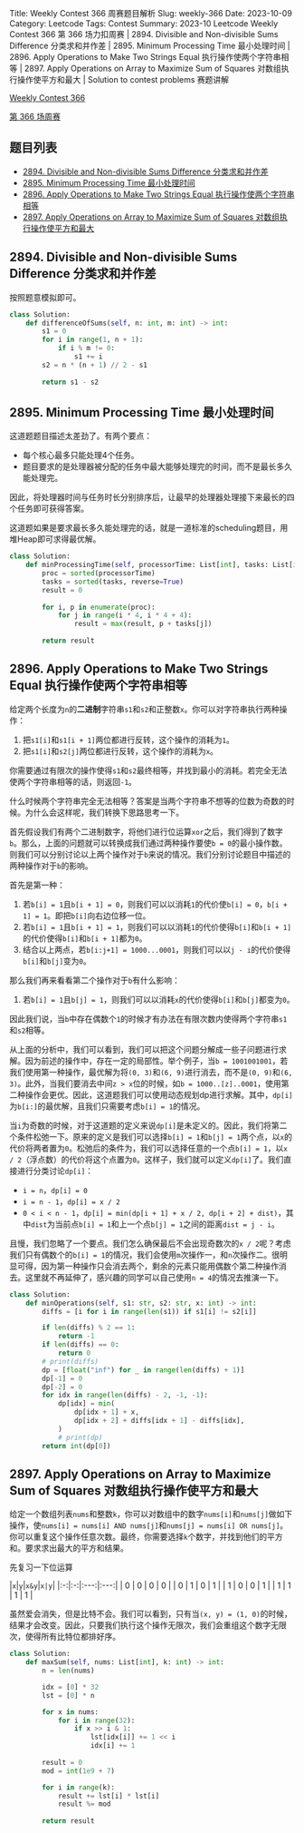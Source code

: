 Title: Weekly Contest 366 周赛题目解析
Slug: weekly-366
Date: 2023-10-09
Category: Leetcode
Tags: Contest
Summary: 2023-10 Leetcode Weekly Contest 366 第 366 场力扣周赛 | 2894. Divisible and Non-divisible Sums Difference 分类求和并作差 | 2895. Minimum Processing Time 最小处理时间 | 2896. Apply Operations to Make Two Strings Equal 执行操作使两个字符串相等 | 2897. Apply Operations on Array to Maximize Sum of Squares 对数组执行操作使平方和最大 | Solution to contest problems 赛题讲解

[Weekly Contest 366](https://leetcode.com/contest/weekly-contest-366/)

[第 366 场周赛](https://leetcode.cn/contest/weekly-contest-366/)


## 题目列表

- [2894. Divisible and Non-divisible Sums Difference 分类求和并作差](https://leetcode.com/problems/divisible-and-non-divisible-sums-difference/)
- [2895. Minimum Processing Time 最小处理时间](https://leetcode.com/problems/minimum-processing-time/)
- [2896. Apply Operations to Make Two Strings Equal 执行操作使两个字符串相等](https://leetcode.com/problems/apply-operations-to-make-two-strings-equal/)
- [2897. Apply Operations on Array to Maximize Sum of Squares 对数组执行操作使平方和最大](https://leetcode.com/problems/apply-operations-on-array-to-maximize-sum-of-squares/description/)

## 2894. Divisible and Non-divisible Sums Difference 分类求和并作差

按照题意模拟即可。

```python
class Solution:
    def differenceOfSums(self, n: int, m: int) -> int:
        s1 = 0
        for i in range(1, n + 1):
            if i % m != 0:
                s1 += i
        s2 = n * (n + 1) // 2 - s1
        
        return s1 - s2
```

## 2895. Minimum Processing Time 最小处理时间

这道题题目描述太差劲了。有两个要点：

- 每个核心最多只能处理4个任务。
- 题目要求的是处理器被分配的任务中最大能够处理完的时间，而不是最长多久能处理完。

因此，将处理器时间与任务时长分别排序后，让最早的处理器处理接下来最长的四个任务即可获得答案。

这道题如果是要求最长多久能处理完的话，就是一道标准的scheduling题目，用堆Heap即可求得最优解。

```python
class Solution:
    def minProcessingTime(self, processorTime: List[int], tasks: List[int]) -> int:
        proc = sorted(processorTime)
        tasks = sorted(tasks, reverse=True)
        result = 0
        
        for i, p in enumerate(proc):
            for j in range(i * 4, i * 4 + 4):
                result = max(result, p + tasks[j])
        
        return result
```

## 2896. Apply Operations to Make Two Strings Equal 执行操作使两个字符串相等

给定两个长度为`n`的**二进制**字符串`s1`和`s2`和正整数`x`。你可以对字符串执行两种操作：

1. 把`s1[i]`和`s1[i + 1]`两位都进行反转，这个操作的消耗为`1`。
2. 把`s1[i]`和`s2[j]`两位都进行反转，这个操作的消耗为`x`。

你需要通过有限次的操作使得`s1`和`s2`最终相等，并找到最小的消耗。若完全无法使两个字符串相等的话，则返回`-1`。

什么时候两个字符串完全无法相等？答案是当两个字符串不想等的位数为奇数的时候。为什么会这样呢，我们转换下思路思考一下。

首先假设我们有两个二进制数字，将他们进行位运算`xor`之后，我们得到了数字`b`。那么，上面的问题就可以转换成我们通过两种操作要使`b = 0`的最小操作数。则我们可以分别讨论以上两个操作对于`b`来说的情况。我们分别讨论题目中描述的两种操作对于`b`的影响。

首先是第一种：

1. 若`b[i] = 1`且`b[i + 1] = 0`，则我们可以以消耗`1`的代价使`b[i] = 0`，`b[i + 1] = 1`。即把`b[i]`向右边位移一位。
1. 若`b[i] = 1`且`b[i + 1] = 1`，则我们可以以消耗`1`的代价使得`b[i]`和`b[i + 1]`的代价使得`b[i]`和`b[i + 1]`都为`0`。
1. 结合以上两点，若`b[i:j+1] = 1000...0001`，则我们可以以`j - i`的代价使得`b[i]`和`b[j]`变为`0`。

那么我们再来看看第二个操作对于`b`有什么影响：

1. 若`b[i] = 1`且`b[j] = 1`，则我们可以以消耗`x`的代价使得`b[i]`和`b[j]`都变为`0`。

因此我们说，当`b`中存在偶数个`1`的时候才有办法在有限次数内使得两个字符串`s1`和`s2`相等。

从上面的分析中，我们可以看到，我们可以把这个问题分解成一些子问题进行求解。因为前述的操作中，存在一定的局部性。举个例子，当`b = 1001001001`，若我们使用第一种操作，最优解为将`(0, 3)`和`(6, 9)`进行消去，而不是`(0, 9)`和`(6, 3)`。此外，当我们要消去中间`z > x`位的时候，如`b = 1000..[z]..0001`，使用第二种操作会更优。因此，这道题我们可以使用动态规划dp进行求解。其中，`dp[i]`为`b[i:]`的最优解，且我们只需要考虑`b[i] = 1`的情况。

当`i`为奇数的时候，对于这道题的定义来说`dp[i]`是未定义的。因此，我们将第二个条件松弛一下。原来的定义是我们可以选择`b[i] = 1`和`b[j] = 1`两个点，以`x`的代价将两者置为`0`。松弛后的条件为，我们可以选择任意的一个点`b[i] = 1`，以`x / 2`（浮点数）的代价将这个点置为`0`。这样子，我们就可以定义`dp[i]`了。我们直接进行分类讨论`dp[i]`：

- `i = n`，`dp[i] = 0`
- `i = n - 1`，`dp[i] = x / 2`
- `0 < i < n - 1`，`dp[i] = min(dp[i + 1] + x / 2, dp[i + 2] + dist)`，其中`dist`为当前点`b[i] = 1`和上一个点`b[j] = 1`之间的距离`dist = j - i`。

且慢，我们忽略了一个要点。我们怎么确保最后不会出现奇数次的`x / 2`呢？考虑我们只有偶数个的`b[i] = 1`的情况，我们会使用`m`次操作一，和`n`次操作二。很明显可得，因为第一种操作只会消去两个，剩余的元素只能用偶数个第二种操作消去。这里就不再延伸了，感兴趣的同学可以自己使用`n = 4`的情况去推演一下。

```python
class Solution:
    def minOperations(self, s1: str, s2: str, x: int) -> int:
        diffs = [i for i in range(len(s1)) if s1[i] != s2[i]]

        if len(diffs) % 2 == 1:
            return -1
        if len(diffs) == 0:
            return 0
        # print(diffs)
        dp = [float("inf") for _ in range(len(diffs) + 1)]
        dp[-1] = 0
        dp[-2] = 0
        for idx in range(len(diffs) - 2, -1, -1):
            dp[idx] = min(
                dp[idx + 1] + x, 
                dp[idx + 2] + diffs[idx + 1] - diffs[idx],
            )
            # print(dp)
        return int(dp[0])
```


## 2897. Apply Operations on Array to Maximize Sum of Squares 对数组执行操作使平方和最大


给定一个数组列表`nums`和整数`k`，你可以对数组中的数字`nums[i]`和`nums[j]`做如下操作，使`nums[i] = nums[i] AND nums[j]`和`nums[j] = nums[i] OR nums[j]`。你可以重复这个操作任意次数。最终，你需要选择`k`个数字，并找到他们的平方和。要求求出最大的平方和结果。

先复习一下位运算

|`x`|`y`|`x&y`|`x|y`|
|:-:|:-:|:---:|:---:|
| 0 | 0 | 0 | 0 |
| 0 | 1 | 0 | 1 |
| 1 | 0 | 0 | 1 |
| 1 | 1 | 1 | 1 |

虽然爱会消失，但是比特不会。我们可以看到，只有当`(x, y) = (1, 0)`的时候，结果才会改变。因此，只要我们执行这个操作无限次，我们会重组这个数字无限次，使得所有比特位都排好序。

```python
class Solution:
    def maxSum(self, nums: List[int], k: int) -> int:
        n = len(nums)

        idx = [0] * 32
        lst = [0] * n

        for x in nums:
            for i in range(32):
                if x >> i & 1:
                    lst[idx[i]] += 1 << i
                    idx[i] += 1
        
        result = 0
        mod = int(1e9 + 7)

        for i in range(k):
            result += lst[i] * lst[i]
            result %= mod
        
        return result
```